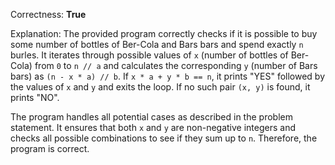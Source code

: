 Correctness: **True**

Explanation: The provided program correctly checks if it is possible to buy some number of bottles of Ber-Cola and Bars bars and spend exactly `n` burles. It iterates through possible values of `x` (number of bottles of Ber-Cola) from `0` to `n // a` and calculates the corresponding `y` (number of Bars bars) as `(n - x * a) // b`. If `x * a + y * b == n`, it prints "YES" followed by the values of `x` and `y` and exits the loop. If no such pair `(x, y)` is found, it prints "NO".

The program handles all potential cases as described in the problem statement. It ensures that both `x` and `y` are non-negative integers and checks all possible combinations to see if they sum up to `n`. Therefore, the program is correct.